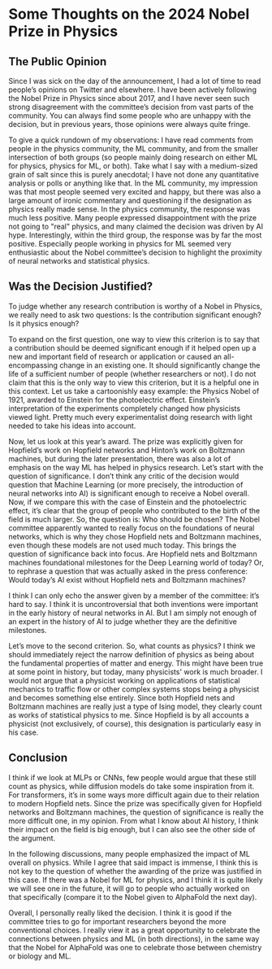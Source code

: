# Some Thoughts on the 2024 Nobel Prize in Physics

## The Public Opinion

Since I was sick on the day of the announcement, I had a lot of time to read people’s opinions on Twitter and elsewhere. I have been actively following the Nobel Prize in Physics since about 2017, and I have never seen such strong disagreement with the committee’s decision from vast parts of the community. You can always find some people who are unhappy with the decision, but in previous years, those opinions were always quite fringe.

To give a quick rundown of my observations: I have read comments from people in the physics community, the ML community, and from the smaller intersection of both groups (so people mainly doing research on either ML for physics, physics for ML, or both). Take what I say with a medium-sized grain of salt since this is purely anecdotal; I have not done any quantitative analysis or polls or anything like that. In the ML community, my impression was that most people seemed very excited and happy, but there was also a large amount of ironic commentary and questioning if the designation as physics really made sense. In the physics community, the response was much less positive. Many people expressed disappointment with the prize not going to "real" physics, and many claimed the decision was driven by AI hype. Interestingly, within the third group, the response was by far the most positive. Especially people working in physics for ML seemed very enthusiastic about the Nobel committee’s decision to highlight the proximity of neural networks and statistical physics.

## Was the Decision Justified?

To judge whether any research contribution is worthy of a Nobel in Physics, we really need to ask two questions: Is the contribution significant enough? Is it physics enough?

To expand on the first question, one way to view this criterion is to say that a contribution should be deemed significant enough if it helped open up a new and important field of research or application or caused an all-encompassing change in an existing one. It should significantly change the life of a sufficient number of people (whether researchers or not). I do not claim that this is the only way to view this criterion, but it is a helpful one in this context. Let us take a cartoonishly easy example: the Physics Nobel of 1921, awarded to Einstein for the photoelectric effect. Einstein’s interpretation of the experiments completely changed how physicists viewed light. Pretty much every experimentalist doing research with light needed to take his ideas into account.

Now, let us look at this year’s award. The prize was explicitly given for Hopfield’s work on Hopfield networks and Hinton’s work on Boltzmann machines, but during the later presentation, there was also a lot of emphasis on the way ML has helped in physics research. Let’s start with the question of significance. I don’t think any critic of the decision would question that Machine Learning (or more precisely, the introduction of neural networks into AI) is significant enough to receive a Nobel overall. Now, if we compare this with the case of Einstein and the photoelectric effect, it’s clear that the group of people who contributed to the birth of the field is much larger. So, the question is: Who should be chosen? The Nobel committee apparently wanted to really focus on the foundations of neural networks, which is why they chose Hopfield nets and Boltzmann machines, even though these models are not used much today. This brings the question of significance back into focus. Are Hopfield nets and Boltzmann machines foundational milestones for the Deep Learning world of today? Or, to rephrase a question that was actually asked in the press conference: Would today’s AI exist without Hopfield nets and Boltzmann machines?

I think I can only echo the answer given by a member of the committee: it’s hard to say. I think it is uncontroversial that both inventions were important in the early history of neural networks in AI. But I am simply not enough of an expert in the history of AI to judge whether they are the definitive milestones.

Let’s move to the second criterion. So, what counts as physics? I think we should immediately reject the narrow definition of physics as being about the fundamental properties of matter and energy. This might have been true at some point in history, but today, many physicists' work is much broader. I would not argue that a physicist working on applications of statistical mechanics to traffic flow or other complex systems stops being a physicist and becomes something else entirely. Since both Hopfield nets and Boltzmann machines are really just a type of Ising model, they clearly count as works of statistical physics to me. Since Hopfield is by all accounts a physicist (not exclusively, of course), this designation is particularly easy in his case.

## Conclusion

I think if we look at MLPs or CNNs, few people would argue that these still count as physics, while diffusion models do take some inspiration from it. For transformers, it’s in some ways more difficult again due to their relation to modern Hopfield nets. Since the prize was specifically given for Hopfield networks and Boltzmann machines, the question of significance is really the more difficult one, in my opinion. From what I know about AI history, I think their impact on the field is big enough, but I can also see the other side of the argument.

In the following discussions, many people emphasized the impact of ML overall on physics. While I agree that said impact is immense, I think this is not key to the question of whether the awarding of the prize was justified in this case. If there was a Nobel for ML for physics, and I think it is quite likely we will see one in the future, it will go to people who actually worked on that specifically (compare it to the Nobel given to AlphaFold the next day).

Overall, I personally really liked the decision. I think it is good if the committee tries to go for important researchers beyond the more conventional choices. I really view it as a great opportunity to celebrate the connections between physics and ML (in both directions), in the same way that the Nobel for AlphaFold was one to celebrate those between chemistry or biology and ML.

